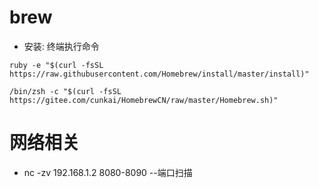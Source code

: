 # brew

- 安装: 终端执行命令

```
ruby -e "$(curl -fsSL https://raw.githubusercontent.com/Homebrew/install/master/install)"
```



```
/bin/zsh -c "$(curl -fsSL https://gitee.com/cunkai/HomebrewCN/raw/master/Homebrew.sh)"
```



# 网络相关

- nc -zv 192.168.1.2 8080-8090    --端口扫描

